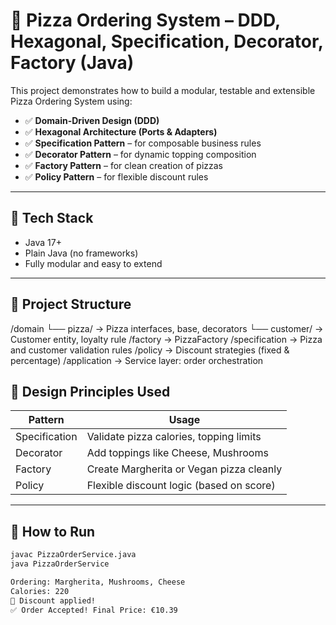 # 🍕 Pizza Ordering System – DDD, Hexagonal, Specification, Decorator, Factory (Java)

This project demonstrates how to build a modular, testable and extensible Pizza Ordering System using:

- ✅ **Domain-Driven Design (DDD)**
- ✅ **Hexagonal Architecture (Ports & Adapters)**
- ✅ **Specification Pattern** – for composable business rules
- ✅ **Decorator Pattern** – for dynamic topping composition
- ✅ **Factory Pattern** – for clean creation of pizzas
- ✅ **Policy Pattern** – for flexible discount rules

---

## 🧱 Tech Stack

- Java 17+
- Plain Java (no frameworks)
- Fully modular and easy to extend

---

## 📁 Project Structure

/domain └── pizza/ → Pizza interfaces, base, decorators 
└── customer/ → Customer entity, loyalty rule /factory → PizzaFactory /specification → Pizza and customer validation rules /policy → Discount strategies (fixed & percentage) /application → Service layer: order orchestration

## 🧠 Design Principles Used

| Pattern        | Usage                                      |
|----------------|---------------------------------------------|
| Specification  | Validate pizza calories, topping limits     |
| Decorator      | Add toppings like Cheese, Mushrooms         |
| Factory        | Create Margherita or Vegan pizza cleanly    |
| Policy         | Flexible discount logic (based on score)    |

---

## 🚀 How to Run

```bash
javac PizzaOrderService.java
java PizzaOrderService

Ordering: Margherita, Mushrooms, Cheese
Calories: 220
🎉 Discount applied!
✅ Order Accepted! Final Price: €10.39
